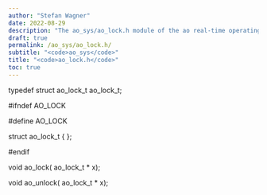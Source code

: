 ```yaml
---
author: "Stefan Wagner"
date: 2022-08-29
description: "The ao_sys/ao_lock.h module of the ao real-time operating system."
draft: true
permalink: /ao_sys/ao_lock.h/ 
subtitle: "<code>ao_sys</code>"
title: "<code>ao_lock.h</code>"
toc: true
---
```


typedef struct  ao_lock_t   ao_lock_t;

#ifndef AO_LOCK

#define AO_LOCK

struct  ao_lock_t           { };

#endif

void    ao_lock(            ao_lock_t * x);

void    ao_unlock(          ao_lock_t * x);

